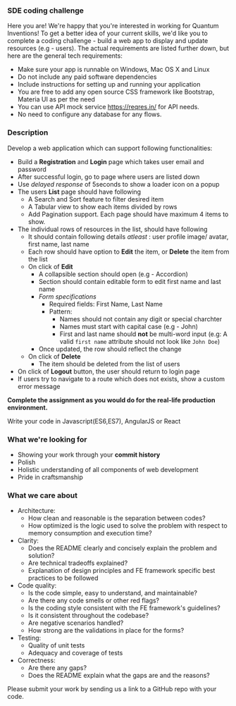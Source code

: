 ### SDE coding challenge

Here you are! We're happy that you're interested in working for Quantum Inventions! 
To get a better idea of your current skills, we'd like you to complete a coding challenge - build a web app to display and update resources (e.g - users). 
The actual requirements are listed further down, but here are the general tech requirements:
- Make sure your app is runnable on Windows, Mac OS X and Linux
- Do not include any paid software dependencies
- Include instructions for setting up and running your application
- You are free to add any open source CSS framework like Bootstrap, Materia UI as per the need
- You can use API mock service https://reqres.in/ for API needs. 
- No need to configure any database for any flows.


### Description 

Develop a web application which can support following functionalities:
- Build a **Registration** and **Login** page which takes user email and password
- After successful login, go to page where users are listed down
- Use *delayed response* of 5seconds to show a loader icon on a popup
- The users **List** page should have following 
	- A Search and Sort feature to filter desired item
  - A Tabular view to show each items divided by rows
  - Add Pagination support. Each page should have maximum 4 items to show.
- The individual rows of resources in the list, should have following
	- It should contain following details _atleast_ : user profile image/ avatar, first name, last name
	- Each row should have option to **Edit** the item, or **Delete** the item from the list
	- On click of **Edit**
		- A collapsible section should open (e.g - Accordion)
		- Section should contain editable form to edit first name and last name
		- *Form specifications*
			- Required fields: First Name, Last Name
			- Pattern: 
				* Names should not contain any digit or special charchter
				* Names must start with capital case (e.g - John)
				* First and last name should **not** be multi-word input (e.g: A valid `first name` attribute should not look like `John Doe`)
		- Once updated, the row should reflect the change
	- On click of **Delete**
		- The item should be deleted from the list of users
- On click of **Logout** button, the user should return to login page	
- If users try to navigate to a route which does not exists, show a custom error message


**Complete the assignment as you would do for the real-life production environment.**

Write your code in Javascript(ES6,ES7), AngularJS or React


### What we're looking for
- Showing your work through your **commit history**
- Polish
- Holistic understanding of all components of web development
- Pride in craftsmanship

### What we care about
- Architecture:
    - How clean and reasonable is the separation between codes?
    - How optimized is the logic used to solve the problem with respect to memory consumption and execution time?
- Clarity: 
    - Does the README clearly and concisely explain the problem and solution? 
    - Are technical tradeoffs explained?
    - Explanation of design principles and FE framework specific best practices to be followed
- Code quality: 
    - Is the code simple, easy to understand, and maintainable?
    - Are there any code smells or other red flags? 
    - Is the coding style consistent with the FE framework's guidelines? 
    - Is it consistent throughout the codebase?
    - Are negative scenarios handled?
    - How strong are the validations in place for the forms?
- Testing:
    - Quality of unit tests
    - Adequacy and coverage of tests
- Correctness: 
    - Are there any gaps?
    - Does the README explain what the gaps are and the reasons?

Please submit your work by sending us a link to a GitHub repo with your code.
